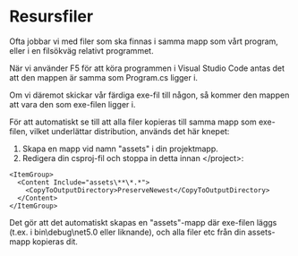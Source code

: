 # Resursfiler

Ofta jobbar vi med filer som ska finnas i samma mapp som vårt program, eller i en filsökväg relativt programmet.

När vi använder F5 för att köra programmen i Visual Studio Code antas det att den mappen är samma som Program.cs ligger i.

Om vi däremot skickar vår färdiga exe-fil till någon, så kommer den mappen att vara den som exe-filen ligger i.

För att automatiskt se till att alla filer kopieras till samma mapp som exe-filen, vilket underlättar distribution, används det här knepet:

1. Skapa en mapp vid namn "assets" i din projektmapp.
2. Redigera din csproj-fil och stoppa in detta innan &lt;/project&gt;:

```markup
<ItemGroup>
  <Content Include="assets\**\*.*">
    <CopyToOutputDirectory>PreserveNewest</CopyToOutputDirectory>
  </Content>
</ItemGroup>
```

Det gör att det automatiskt skapas en "assets"-mapp där exe-filen läggs \(t.ex. i bin\debug\net5.0 eller liknande\), och alla filer etc från din assets-mapp kopieras dit.

